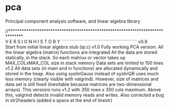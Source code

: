 pca
===

Principal component analysis software, and linear algebra library

//******************************************************************************  
	    V E R S I O N   H I S T O R Y
            ¨¨¨¨¨¨¨¨¨¨¨¨¨¨¨¨¨¨¨¨¨¨¨¨¨¨¨¨¨
v0.9  
    Start from initial linear algebra stub (qr.c)
v1.0
    Fully working PCA version.
    All the linear algebra (matrix) functions are integrated
    All the data are stored statically, in the stack.
    So each matriux or vector takes up MAX_COLxMAX_COL size in stack memory
    Data sets are limited to 150 lines
v1.2
    All data sets (in main and in functions) are allocated dynamically
    and stored in the heap. Also using syslinGauss instead of syslinQR uses much 
    less memory (clearly visible with valgrind). However, size of matrices and data 
    set is still fixed (inevitable because matrices are two-dimensional arrays).
    This versions runs v1.2 with 350 rows x 350 cols maximum.
    Above this, valgrind detects invalid memory reads and writes. 
    Also corrected a bug in str2headers (added a space at the end of linestr) 

 
